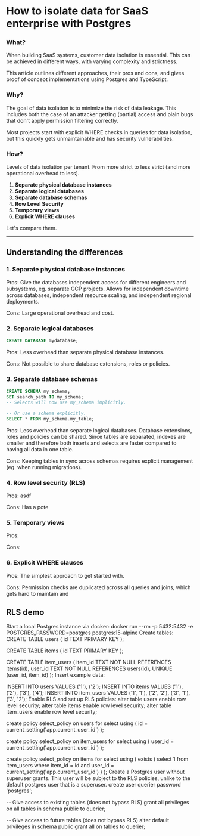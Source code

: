 # How to isolate data for SaaS enterprise with Postgres

### What?

When building SaaS systems, customer data isolation is essential. This can be achieved in different ways, with varying complexity and strictness.

This article outlines different approaches, their pros and cons, and gives proof of concept implementations using Postgres and TypeScript.

### Why?

The goal of data isolation is to minimize the risk of data leakage. This includes both the case of an attacker getting (partial) access and plain bugs that don't apply permission filtering correctly.

Most projects start with explicit WHERE checks in queries for data isolation, but this quickly gets unmaintainable and has security vulnerabilities.

### How?

Levels of data isolation per tenant. From more strict to less strict (and more operational overhead to less).

1. **Separate physical database instances**
2. **Separate logical databases**
3. **Separate database schemas**
4. **Row Level Security**
5. **Temporary views**
6. **Explicit WHERE clauses**

Let's compare them.
****
## Understanding the differences

### 1. Separate physical database instances

Pros: Give the databases independent access for different engineers and subsystems, eg. separate GCP projects. Allows for independent downtime across databases, independent resource scaling, and independent regional deployments.

Cons: Large operational overhead and cost.

### 2. Separate logical databases

```sql
CREATE DATABASE mydatabase;
```

Pros: Less overhead than separate physical database instances.

Cons: Not possible to share database extensions, roles or policies.

### 3. Separate database schemas

```sql
CREATE SCHEMA my_schema;
SET search_path TO my_schema;
-- Selects will now use my_schema implicitly.

-- Or use a schema explicitly.
SELECT * FROM my_schema.my_table;
```

Pros: Less overhead than separate logical databases. Database extensions, roles and policies can be shared. Since tables are separated, indexes are smaller and therefore both inserts and selects are faster compared to having all data in one table.

Cons: Keeping tables in sync across schemas requires explicit management (eg. when running migrations).

### 4. Row level security (RLS)

Pros: asdf

Cons: Has a pote

### 5. Temporary views

Pros:

Cons:

### 6. Explicit WHERE clauses

Pros: The simplest approach to get started with.

Cons: Permission checks are duplicated across all queries and joins, which gets hard to maintain and

## RLS demo
Start a local Postgres instance via docker:
docker run --rm -p 5432:5432 -e POSTGRES_PASSWORD=postgres postgres:15-alpine
Create tables:
CREATE TABLE users (
  id TEXT PRIMARY KEY
);

CREATE TABLE items (
  id TEXT PRIMARY KEY
);

CREATE TABLE item_users (
  item_id TEXT NOT NULL REFERENCES items(id),
  user_id TEXT NOT NULL REFERENCES users(id),
  UNIQUE (user_id, item_id)
);
Insert example data:

INSERT INTO users VALUES ('1'), ('2');
INSERT INTO items VALUES ('1'), ('2'), ('3'), ('4');
INSERT INTO item_users VALUES ('1', '1'), ('2', '2'), ('3', '1'), ('3', '2');
Enable RLS and set up RLS policies:
alter table users enable row level security;
alter table items enable row level security;
alter table item_users enable row level security;

create policy select_policy on users for select
using (
  id = current_setting('app.current_user_id')
);

create policy select_policy on item_users for select
using (
  user_id = current_setting('app.current_user_id')
);

create policy select_policy on items for select
using (
  exists (
    select 1 from item_users
    where item_id = id
    and user_id = current_setting('app.current_user_id')
  )
);
Create a Postgres user without superuser grants. This user will be subject to the RLS policies, unlike to the default postgres user that is a superuser.
create user querier password 'postgres';

-- Give access to existing tables (does not bypass RLS)
grant all privileges on all tables in schema public to querier;

-- Give access to future tables (does not bypass RLS)
alter default privileges in schema public grant all on tables to querier;
